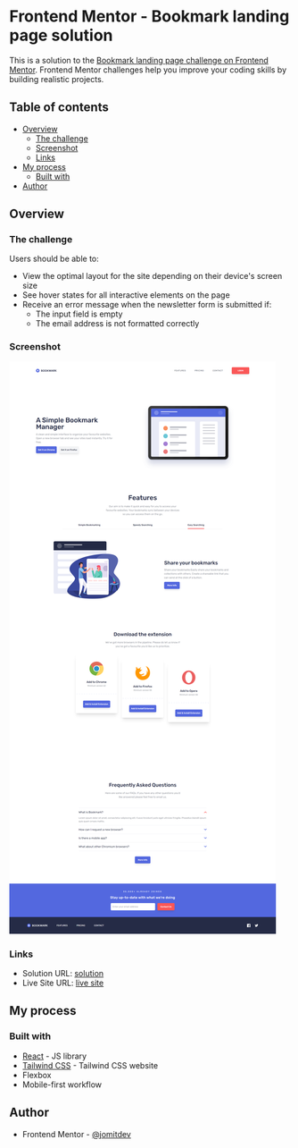 # Frontend Mentor - Bookmark landing page solution

This is a solution to the [Bookmark landing page challenge on Frontend Mentor](https://www.frontendmentor.io/challenges/bookmark-landing-page-5d0b588a9edda32581d29158). Frontend Mentor challenges help you improve your coding skills by building realistic projects.

## Table of contents

- [Overview](#overview)
  - [The challenge](#the-challenge)
  - [Screenshot](#screenshot)
  - [Links](#links)
- [My process](#my-process)
  - [Built with](#built-with)
- [Author](#author)

## Overview

### The challenge

Users should be able to:

- View the optimal layout for the site depending on their device's screen size
- See hover states for all interactive elements on the page
- Receive an error message when the newsletter form is submitted if:
  - The input field is empty
  - The email address is not formatted correctly

### Screenshot

![](/public/screenshots/desktop-screenshot.png)

### Links

- Solution URL: [solution](https://github.com/jomitdev/bookmark-landing-page-frontend-mentor.git)
- Live Site URL: [live site](https://bookmark-landing-page-frontend-mentor.netlify.com)

## My process

### Built with

- [React](https://reactjs.org/) - JS library
- [Tailwind CSS](https://tailwindcss.com) - Tailwind CSS website
- Flexbox
- Mobile-first workflow

## Author

- Frontend Mentor - [@jomitdev](https://www.frontendmentor.io/profile/jomitdev)

